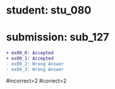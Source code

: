 # student: stu_080
# submission: sub_127

```diff
+ ex09_0: Accepted
+ ex09_1: Accepted
- ex09_2: Wrong Answer
- ex09_3: Wrong Answer
```
#incorrect=2
#correct=2
